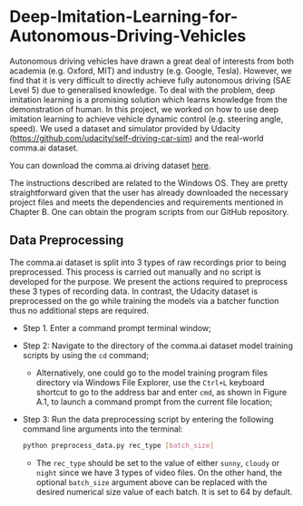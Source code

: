 # Deep-Imitation-Learning-for-Autonomous-Driving-Vehicles
Autonomous driving vehicles have drawn a great deal of interests from both academia (e.g. Oxford, MIT) and industry (e.g. Google, Tesla). However, we find that it is very difficult to directly achieve fully autonomous driving (SAE Level 5) due to generalised knowledge. To deal with the problem, deep imitation learning is a promising solution which learns knowledge from the demonstration of human. In this project, we worked on how to use deep imitation learning to achieve vehicle dynamic control (e.g. steering angle, speed). We used a dataset and simulator provided by Udacity (https://github.com/udacity/self-driving-car-sim) and the real-world comma.ai dataset. 
 
You can download the comma.ai driving dataset [here](https://archive.org/download/comma-dataset).

The instructions described are related to the Windows OS. They are pretty straightforward given that the user has already downloaded the necessary project files and meets the dependencies and requirements mentioned in Chapter B. One can obtain the program scripts from our GitHub repository.

## Data Preprocessing
 The comma.ai dataset is split into 3 types of raw recordings prior
 to being preprocessed. This process is carried out manually and no script is developed for the
 purpose. We present the actions required to preprocess these 3 types of recording data. In contrast,
 the Udacity dataset is preprocessed on the go while training the models via a batcher function thus
 no additional steps are required.
 
 - Step 1. Enter a command prompt terminal window;
 
 - Step 2: Navigate to the directory of the comma.ai dataset model training scripts by using the `cd` command; 
    - Alternatively, one could go to the model training program files directory via Windows File Explorer, use the `Ctrl+L` keyboard shortcut to go to the address bar and enter `cmd`, as shown in Figure A.1, to launch a command prompt from the current file location;
      
 - Step 3: Run the data preprocessing script by entering the following command line arguments
into the terminal:

     ```bash
     python preprocess_data.py rec_type [batch_size]
     ```
   - The `rec_type` should be set to the value of either `sunny`, `cloudy` or `night` since we have 3 types of video files. On the other hand, the optional `batch_size` argument above can be replaced with the desired numerical size value of each batch. It is set to 64 by default.
